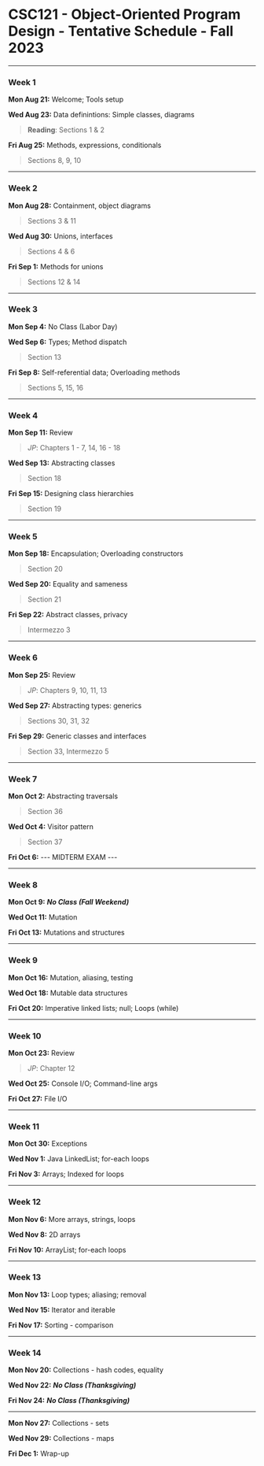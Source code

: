 
# CSC121 - Object-Oriented Program Design - Tentative Schedule - Fall 2023

---
### Week 1
**Mon Aug 21:** Welcome; Tools setup

**Wed Aug 23:** Data definintions: Simple classes, diagrams
> **Reading**: Sections 1 & 2

**Fri Aug 25:** Methods, expressions, conditionals
> Sections 8, 9, 10


---
### Week 2
**Mon Aug 28:** Containment, object diagrams
> Sections 3 & 11

**Wed Aug 30:** Unions, interfaces
> Sections 4 & 6

**Fri Sep 1:** Methods for unions
> Sections 12 & 14


---
### Week 3
**Mon Sep 4:** No Class (Labor Day)

**Wed Sep 6:** Types; Method dispatch
> Section 13

**Fri Sep 8:** Self-referential data; Overloading methods
> Sections 5, 15, 16


---
### Week 4
**Mon Sep 11:** Review 
> *JP*: Chapters 1 - 7, 14, 16 - 18

**Wed Sep 13:** Abstracting classes
> Section 18

**Fri Sep 15:** Designing class hierarchies
> Section 19


---
### Week 5
**Mon Sep 18:** Encapsulation; Overloading constructors
> Section 20

**Wed Sep 20:** Equality and sameness
> Section 21

**Fri Sep 22:** Abstract classes, privacy
> Intermezzo 3


---
### Week 6
**Mon Sep 25:** Review
> *JP*: Chapters 9, 10, 11, 13

**Wed Sep 27:** Abstracting types: generics
> Sections 30, 31, 32

**Fri Sep 29:** Generic classes and interfaces
> Section 33, Intermezzo 5


---
### Week 7
**Mon Oct 2:** Abstracting traversals
> Section 36

**Wed Oct 4:** Visitor pattern
> Section 37

**Fri Oct 6:**   --- MIDTERM EXAM ---


---
### Week 8
**Mon Oct 9:** ***No Class (Fall Weekend)***

**Wed Oct 11:** Mutation

**Fri Oct 13:** Mutations and structures


---
### Week 9
**Mon Oct 16:** Mutation, aliasing, testing

**Wed Oct 18:** Mutable data structures

**Fri Oct 20:** Imperative linked lists; null; Loops (while)


---
### Week 10
**Mon Oct 23:** Review
> *JP*: Chapter 12

**Wed Oct 25:** Console I/O; Command-line args

**Fri Oct 27:** File I/O


---
### Week 11
**Mon Oct 30:** Exceptions

**Wed Nov 1:** Java LinkedList; for-each loops

**Fri Nov 3:** Arrays; Indexed for loops


---
### Week 12
**Mon Nov 6:** More arrays, strings, loops

**Wed Nov 8:** 2D arrays

**Fri Nov 10:** ArrayList; for-each loops


---
### Week 13
**Mon Nov 13:** Loop types; aliasing; removal

**Wed Nov 15:** Iterator and iterable

**Fri Nov 17:** Sorting - comparison


---
### Week 14
**Mon Nov 20:** Collections - hash codes, equality

**Wed Nov 22:** ***No Class (Thanksgiving)***

**Fri Nov 24:** ***No Class (Thanksgiving)***


---
**Mon Nov 27:** Collections - sets

**Wed Nov 29:** Collections - maps

**Fri Dec 1:** Wrap-up

